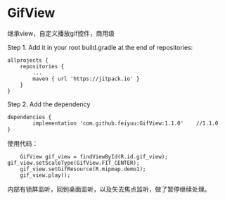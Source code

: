 # GifView
继承view，自定义播放gif控件，商用级

Step 1. Add it in your root build.gradle at the end of repositories:

	allprojects {
		repositories {
			...
			maven { url 'https://jitpack.io' }
		}
	}
Step 2. Add the dependency

	dependencies {
	        implementation 'com.github.feiyuu:GifView:1.1.0'	//1.1.0
	}


使用代码：

        GifView gif_view = findViewById(R.id.gif_view);
 	gif_view.setScaleType(GifView.FIT_CENTER);
        gif_view.setGifResource(R.mipmap.demo1);
        gif_view.play();
	

内部有锁屏监听，回到桌面监听，以及失去焦点监听，做了暂停继续处理。
